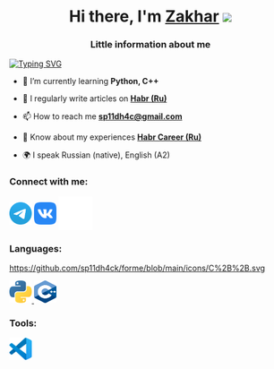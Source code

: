 <h1 align="center">Hi there, I'm <a href="https://daniilshat.ru/" target="_blank">Zakhar</a> <img
src="https://github.com/blackcater/blackcater/raw/main/images/Hi.gif" height="32" /></h1>
<h3 align="center">Little information about me</h3>


[![Typing SVG](https://readme-typing-svg.herokuapp.com?color=%2336BCF7&lines=IT+it's+the+future)](https://git.io/typing-svg)

- 🌱 I’m currently learning **Python, C++**

- 📝 I regularly write articles on [**Habr (Ru)**](https://habr.com/ru/users/daniilshat/posts/)

- 📫 How to reach me **sp11dh4c@gmail.com**

- 📄 Know about my experiences [**Habr Career (Ru)**](https://career.habr.com/daniilshat)

- 🌍 I speak Russian (native), English (A2)

### Connect with me:
<p align="left">
<a href="https://t.me/sp1edh4ck" target="blank"><img align="center" src="https://github.com/sp11dh4ck/forme/blob/main/icons/Telegram.svg" alt="sp1edh4ck" height="40" width="40" /></a>
<a href="https://vk.com/sp1edh4ck" target="blank"><img align="center" src="https://github.com/sp11dh4ck/forme/blob/main/icons/vk.svg" alt="sp1edh4ck" height="40" width="40" /></a>
<a href="https://habr.com/ru/users/sp1edh4ck" target="blank"><img align="center" src="https://github.com/sp11dh4ck/forme/blob/main/icons/habr.svg" alt="sp1edh4ck" height="60" width="60" /></a>
</p>

### Languages:
https://github.com/sp11dh4ck/forme/blob/main/icons/C%2B%2B.svg

<a href="https://www.python.org" target="_blank" rel="noreferrer"> <img src="https://github.com/sp11dh4ck/forme/blob/main/icons/python.svg" alt="python" width="40" height="40"/> </a> 
<a href="https://www.w3schools.com/cpp/" target="_blank" rel="noreferrer"> <img src="https://github.com/sp11dh4ck/forme/blob/main/icons/C%2B%2B.svg" alt="cplusplus" width="40" height="40"/> </a> 

### Tools:
<p align="left"> 
<a href="https://code.visualstudio.com/" target="_blank" rel="noreferrer"> <img src="https://github.com/sp11dh4ck/forme/blob/main/icons/VS-code.svg" alt="git" width="40" height="40"/> </a> 
</p>
